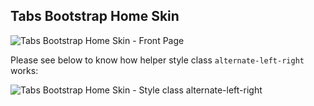 ## Tabs Bootstrap Home Skin

![Tabs Bootstrap Home Skin - Front Page](tabs_bootstrap_home_skin_front_page.png)

Please see below to know how helper style class `alternate-left-right` works:

![Tabs Bootstrap Home Skin - Style class alternate-left-right](tabs_bootstrap_home_skin_alternate-left-right.png)